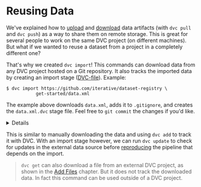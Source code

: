# Reusing Data

We've explained how to [upload](/doc/get-started/share-data) and
[download](/doc/get-started/retrieve-data) <abbr>data artifacts</abbr> (with
`dvc pull` and `dvc push`) as a way to share them on remote storage. This is
great for several people to work on the same <abbr>DVC project</abbr> (on
different machines). But what if we wanted to reuse a dataset from a project in
a completely different one?

That's why we created `dvc import`! This commands can download data from any DVC
project hosted on a Git repository. It also tracks the imported data by creating
an import stage ([DVC-file](/doc/user-guide/dvc-file-format)). Example:

```dvc
$ dvc import https://github.com/iterative/dataset-registry \
           get-started/data.xml
```

The example above downloads `data.xml`, adds it to `.gitignore`, and creates the
`data.xml.dvc` stage file. Feel free to `git commit` the changes if you'd like.

<details>

### Expand to learn about how importing works

Note that the
[iterative/dataset-registry](https://github.com/iterative/dataset-registry)
project doesn't actually store a `get-started/data.xml` file. Instead, DVC
inspects
[get-started/data.xml.dvc](https://github.com/iterative/dataset-registry/blob/master/get-started/data.xml.dvc)
and tries to retrieve the file using the external project's default remote
(configured
[here](https://github.com/iterative/dataset-registry/blob/master/.dvc/config)).

</details>

This is similar to manually downloading the data and using `dvc add` to track it
with DVC. With an import stage however, we can run `dvc update` to check for
updates in the external data source before
[reproducing](/doc/get-started/reproduce) the <abbr>pipeline</abbr> that depends
on the import.

> `dvc get` can also download a file from an external DVC project, as shown in
> the [Add Files](/doc/get-started/add-files) chapter. But it does not track the
> downloaded data. In fact this command can be used outside of a DVC project.
